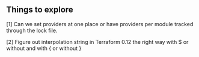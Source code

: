 ## Things to explore

[1] Can we set providers at one place or have providers per module tracked through the lock file. 

[2] Figure out interpolation string in Terraform 0.12 the right way with $ or without and with { or without }